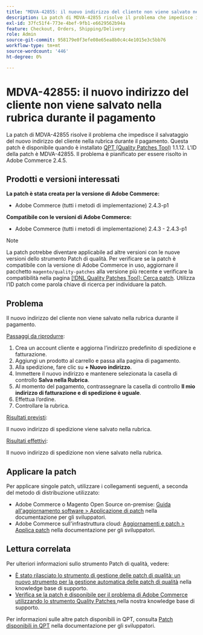 ```yaml
---
title: "MDVA-42855: il nuovo indirizzo del cliente non viene salvato nella rubrica durante l'estrazione"
description: La patch di MDVA-42855 risolve il problema che impedisce il salvataggio del nuovo indirizzo del cliente nella rubrica durante il pagamento. Questa patch è disponibile quando è installato [Quality Patches Tool (QPT)](/help/announcements/adobe-commerce-announcements/magento-quality-patches-released-new-tool-to-self-serve-quality-patches.md) 1.1.12. L'ID della patch è MDVA-42855. Il problema è pianificato per essere risolto in Adobe Commerce 2.4.5.
exl-id: 37fc51f4-773e-4bef-9fb1-e6629562b94a
feature: Checkout, Orders, Shipping/Delivery
role: Admin
source-git-commit: 958179e0f3efe08e65ea8b0c4c4e1015e3c5bb76
workflow-type: tm+mt
source-wordcount: '446'
ht-degree: 0%

---
```


# MDVA-42855: il nuovo indirizzo del cliente non viene salvato nella rubrica durante il pagamento

La patch di MDVA-42855 risolve il problema che impedisce il salvataggio del nuovo indirizzo del cliente nella rubrica durante il pagamento. Questa patch è disponibile quando è installato [QPT (Quality Patches Tool)](/help/announcements/adobe-commerce-announcements/magento-quality-patches-released-new-tool-to-self-serve-quality-patches.md) 1.1.12. L&#39;ID della patch è MDVA-42855. Il problema è pianificato per essere risolto in Adobe Commerce 2.4.5.

## Prodotti e versioni interessati

**La patch è stata creata per la versione di Adobe Commerce:**

* Adobe Commerce (tutti i metodi di implementazione) 2.4.3-p1

**Compatibile con le versioni di Adobe Commerce:**

* Adobe Commerce (tutti i metodi di implementazione) 2.4.3 - 2.4.3-p1

>[!NOTE]
>
>La patch potrebbe diventare applicabile ad altre versioni con le nuove versioni dello strumento Patch di qualità. Per verificare se la patch è compatibile con la versione di Adobe Commerce in uso, aggiornare il pacchetto `magento/quality-patches` alla versione più recente e verificare la compatibilità nella pagina [[!DNL Quality Patches Tool]: Cerca patch](https://devdocs.magento.com/quality-patches/tool.html#patch-grid). Utilizza l’ID patch come parola chiave di ricerca per individuare la patch.

## Problema

Il nuovo indirizzo del cliente non viene salvato nella rubrica durante il pagamento.

<u>Passaggi da riprodurre</u>:

1. Crea un account cliente e aggiorna l’indirizzo predefinito di spedizione e fatturazione.
1. Aggiungi un prodotto al carrello e passa alla pagina di pagamento.
1. Alla spedizione, fare clic su **+ Nuovo indirizzo**.
1. Immettere il nuovo indirizzo e mantenere selezionata la casella di controllo **Salva nella Rubrica**.
1. Al momento del pagamento, contrassegnare la casella di controllo **Il mio indirizzo di fatturazione e di spedizione è uguale**.
1. Effettua l’ordine.
1. Controllare la rubrica.

<u>Risultati previsti</u>:

Il nuovo indirizzo di spedizione viene salvato nella rubrica.

<u>Risultati effettivi</u>:

Il nuovo indirizzo di spedizione non viene salvato nella rubrica.

## Applicare la patch

Per applicare singole patch, utilizzare i collegamenti seguenti, a seconda del metodo di distribuzione utilizzato:

* Adobe Commerce o Magento Open Source on-premise: [Guida all&#39;aggiornamento software > Applicazione di patch](https://devdocs.magento.com/guides/v2.4/comp-mgr/patching/mqp.html) nella documentazione per gli sviluppatori.
* Adobe Commerce sull&#39;infrastruttura cloud: [Aggiornamenti e patch > Applica patch](https://devdocs.magento.com/cloud/project/project-patch.html) nella documentazione per gli sviluppatori.

## Lettura correlata

Per ulteriori informazioni sullo strumento Patch di qualità, vedere:

* [È stato rilasciato lo strumento di gestione delle patch di qualità: un nuovo strumento per la gestione automatica delle patch di qualità](/help/announcements/adobe-commerce-announcements/magento-quality-patches-released-new-tool-to-self-serve-quality-patches.md) nella knowledge base di supporto.
* [Verifica se la patch è disponibile per il problema di Adobe Commerce utilizzando lo strumento Quality Patches ](/help/support-tools/patches-available-in-qpt-tool/check-patch-for-magento-issue-with-magento-quality-patches.md) nella nostra knowledge base di supporto.

Per informazioni sulle altre patch disponibili in QPT, consulta [Patch disponibili in QPT](https://devdocs.magento.com/quality-patches/tool.html#patch-grid) nella documentazione per gli sviluppatori.

